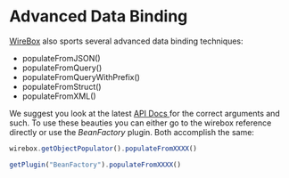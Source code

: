 # Advanced Data Binding

[WireBox](http://wiki.coldbox.org/wiki/WireBox.cfm) also sports several advanced data binding techniques:

* populateFromJSON()
* populateFromQuery()
* populateFromQueryWithPrefix()
* populateFromStruct()
* populateFromXML()


We suggest you look at the latest [API Docs ](http://apidocs.coldbox.org/cbQuickDocs/search/index) for the correct arguments and such. To use these beauties you can either go to the wirebox reference directly or use the *BeanFactory* plugin. Both accomplish the same:

```js
wirebox.getObjectPopulator().populateFromXXXX()

getPlugin("BeanFactory").populateFromXXXX()
```

